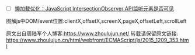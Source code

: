 - [ ] [懒加载优化：JavaScript IntersectionObserver API监听元素是否可见](https://www.zhoulujun.cn/html/webfront/SGML/html5/2021_0110_8601.html)



图解js中DOM/event位置:clientX,offsetX,screenX,pageX,offsetLeft,scrollLeft

原文出自周陆军个人博客:https://www.zhoulujun.net/ 
转载请保留原文链接: https://www.zhoulujun.cn/html/webfront/ECMAScript/js/2015_1209_353.html